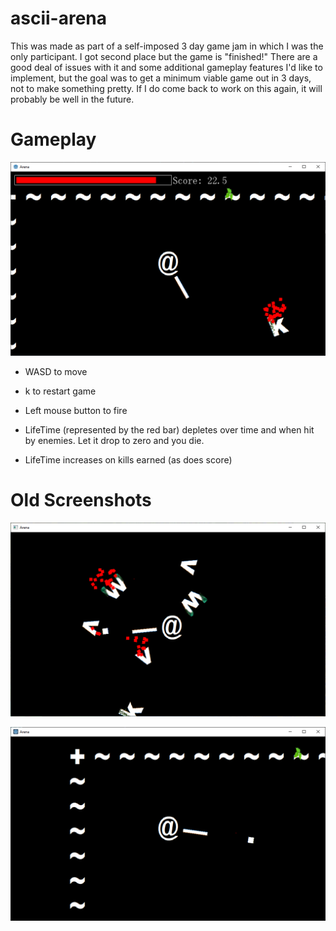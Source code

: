 # ascii-arena

This was made as part of a self-imposed 3 day game jam in which I was the only participant. I got second place but the game is "finished!" There are a good deal of issues with it and some additional gameplay features I'd like to implement, but the goal was to get a minimum viable game out in 3 days, not to make something pretty. If I do come back to work on this again, it will probably be well in the future.

# Gameplay
![Screenshot of ascii arena](Screenshots/current.png?raw=true "Screenshot of ascii arena")

* WASD to move
* k to restart game

* Left mouse button to fire
* LifeTime (represented by the red bar) depletes over time and when hit by enemies. Let it drop to zero and you die.
* LifeTime increases on kills earned (as does score)

# Old Screenshots
![Old Screenshot of ascii arena](Screenshots/1.png?raw=true "Old Screenshot of ascii arena")

![Older Screenshot of ascii arena](Screenshots/0.png?raw=true "Older Screenshot of ascii arena")
